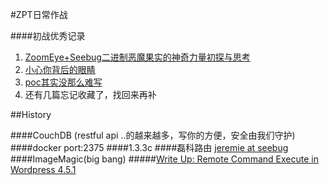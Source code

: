 #ZPT日常作战

####初战优秀记录

 1. [ZoomEye+Seebug二进制恶魔果实的神奇力量初探与思考](http://www.wtoutiao.com/p/18bJeig.html)
 2. [小心你背后的眼睛](http://s0m30ne.com/2016/04/25/Zoomeye-Pocsuite-%E5%B0%8F%E5%BF%83%E4%BD%A0%E8%83%8C%E5%90%8E%E7%9A%84%E7%9C%BC%E7%9D%9B/)
 3. [poc其实没那么难写](http://www.wtoutiao.com/p/1d3BMFv.html)
 4. 还有几篇忘记收藏了，找回来再补

##History

####CouchDB (restful api ..的越来越多，写你的方便，安全由我们守护)
####docker port:2375
####1.3.3c
####磊科路由
[jeremie at seebug](https://www.seebug.org/vuldb/ssvid-90227)
####ImageMagic(big bang)
#####[Write Up: Remote Command Execute in Wordpress 4.5.1](http://ricterz.me/posts/Write%20Up%3A%20Remote%20Command%20Execute%20in%20Wordpress%204.5.1?_=1463733258856)









